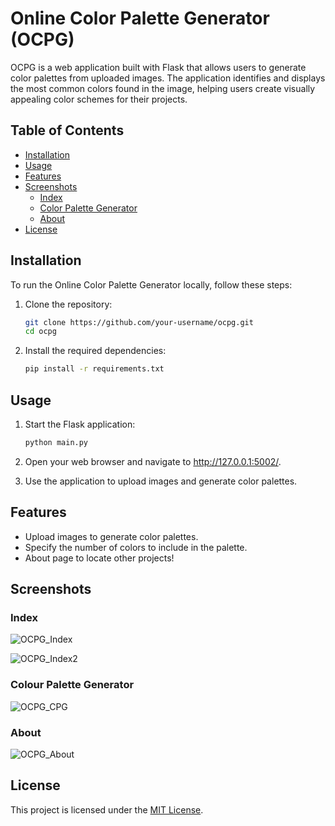 # Online Color Palette Generator (OCPG)

OCPG is a web application built with Flask that allows users to generate color palettes from uploaded images. The application identifies and displays the most common colors found in the image, helping users create visually appealing color schemes for their projects.

## Table of Contents

- [Installation](#installation)
- [Usage](#usage)
- [Features](#features)
- [Screenshots](#screenshots)
    - [Index](#index)
    - [Color Palette Generator](#color-palette-generator)
    - [About](#about)
- [License](#license)

## Installation

To run the Online Color Palette Generator locally, follow these steps:

1. Clone the repository:
   ```bash
   git clone https://github.com/your-username/ocpg.git
   cd ocpg
   ```

2. Install the required dependencies:
   ```bash
   pip install -r requirements.txt
   ```

## Usage

1. Start the Flask application:
   ```bash
   python main.py
   ```
   
2. Open your web browser and navigate to http://127.0.0.1:5002/.

3. Use the application to upload images and generate color palettes.

## Features

- Upload images to generate color palettes.
- Specify the number of colors to include in the palette.
- About page to locate other projects!

## Screenshots

### Index
![OCPG_Index](https://github.com/Orangeliquid/Colour-Palette-Generator/assets/127478612/8f21c622-8e36-4ef2-a00b-b0fd020dd72b)

![OCPG_Index2](https://github.com/Orangeliquid/Colour-Palette-Generator/assets/127478612/8f963a0d-1a73-43e2-8615-fbf8edb1a921)

### Colour Palette Generator

![OCPG_CPG](https://github.com/Orangeliquid/Colour-Palette-Generator/assets/127478612/8b27b87d-1f33-4ede-8f37-31a220b57389)

### About

![OCPG_About](https://github.com/Orangeliquid/Colour-Palette-Generator/assets/127478612/95b2f991-4bd6-440b-af2b-0b5524ffc22c)

## License

This project is licensed under the [MIT License](LICENSE.txt).
